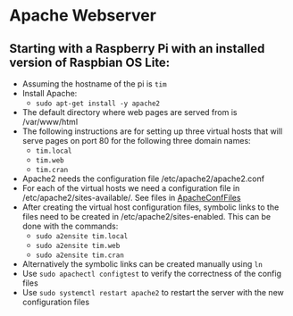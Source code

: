# Apache Webserver

## Starting with a Raspberry Pi with an installed version of Raspbian OS Lite:
* Assuming the hostname of the pi is ```tim```
* Install Apache:
    * ```sudo apt-get install -y apache2```
* The default directory where web pages are served from is /var/www/html
* The following instructions are for setting up three virtual hosts that will serve pages on port 80 for the following three domain names:
    * ```tim.local```
	 * ```tim.web```
	 * ```tim.cran```
* Apache2 needs the configuration file /etc/apache2/apache2.conf
* For each of the virtual hosts we need a configuration file in /etc/apache2/sites-available/. See files in [ApacheConfFiles](ApacheConf)
* After creating the virtual host configuration files, symbolic links to the files need to be created in /etc/apache2/sites-enabled. This can be done with the commands:
    * ```sudo a2ensite tim.local```
    * ```sudo a2ensite tim.web```
    * ```sudo a2ensite tim.cran```
* Alternatively the symbolic links can be created manually using ```ln```
* Use ```sudo apachectl configtest``` to verify the correctness of the config files
* Use ```sudo systemctl restart apache2``` to restart the server with the new configuration files
